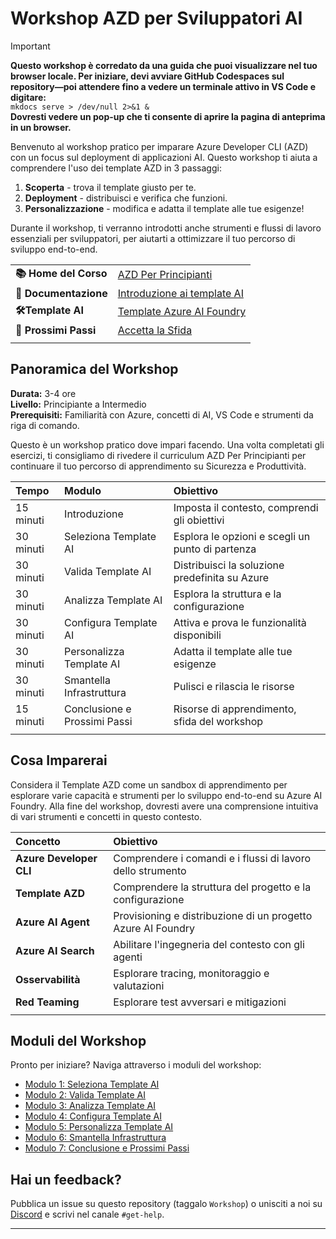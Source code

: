 <!--
CO_OP_TRANSLATOR_METADATA:
{
  "original_hash": "1a87eaee8309cd74837981fdc6834dd9",
  "translation_date": "2025-09-24T14:52:49+00:00",
  "source_file": "workshop/docs/index.md",
  "language_code": "it"
}
-->
# Workshop AZD per Sviluppatori AI

> [!IMPORTANT]  
> **Questo workshop è corredato da una guida che puoi visualizzare nel tuo browser locale. Per iniziare, devi avviare GitHub Codespaces sul repository—poi attendere fino a vedere un terminale attivo in VS Code e digitare:**  
> `mkdocs serve > /dev/null 2>&1 &`  
> **Dovresti vedere un pop-up che ti consente di aprire la pagina di anteprima in un browser.**

Benvenuto al workshop pratico per imparare Azure Developer CLI (AZD) con un focus sul deployment di applicazioni AI. Questo workshop ti aiuta a comprendere l'uso dei template AZD in 3 passaggi:

1. **Scoperta** - trova il template giusto per te.
1. **Deployment** - distribuisci e verifica che funzioni.
1. **Personalizzazione** - modifica e adatta il template alle tue esigenze!

Durante il workshop, ti verranno introdotti anche strumenti e flussi di lavoro essenziali per sviluppatori, per aiutarti a ottimizzare il tuo percorso di sviluppo end-to-end.

| | | 
|:---|:---|
| **📚 Home del Corso**| [AZD Per Principianti](../README.md)|
| **📖 Documentazione** | [Introduzione ai template AI](https://learn.microsoft.com/en-us/azure/ai-foundry/how-to/develop/ai-template-get-started)|
| **🛠️Template AI** | [Template Azure AI Foundry](https://ai.azure.com/templates) |
|**🚀 Prossimi Passi** | [Accetta la Sfida](../../../../workshop/docs) |
| | |

## Panoramica del Workshop

**Durata:** 3-4 ore  
**Livello:** Principiante a Intermedio  
**Prerequisiti:** Familiarità con Azure, concetti di AI, VS Code e strumenti da riga di comando.

Questo è un workshop pratico dove impari facendo. Una volta completati gli esercizi, ti consigliamo di rivedere il curriculum AZD Per Principianti per continuare il tuo percorso di apprendimento su Sicurezza e Produttività.

| Tempo| Modulo  | Obiettivo |
|:---|:---|:---|
| 15 minuti | Introduzione | Imposta il contesto, comprendi gli obiettivi |
| 30 minuti | Seleziona Template AI | Esplora le opzioni e scegli un punto di partenza | 
| 30 minuti | Valida Template AI | Distribuisci la soluzione predefinita su Azure |
| 30 minuti | Analizza Template AI | Esplora la struttura e la configurazione |
| 30 minuti | Configura Template AI | Attiva e prova le funzionalità disponibili |
| 30 minuti | Personalizza Template AI | Adatta il template alle tue esigenze |
| 30 minuti | Smantella Infrastruttura | Pulisci e rilascia le risorse |
| 15 minuti | Conclusione e Prossimi Passi | Risorse di apprendimento, sfida del workshop |
| | |

## Cosa Imparerai

Considera il Template AZD come un sandbox di apprendimento per esplorare varie capacità e strumenti per lo sviluppo end-to-end su Azure AI Foundry. Alla fine del workshop, dovresti avere una comprensione intuitiva di vari strumenti e concetti in questo contesto.

| Concetto  | Obiettivo |
|:---|:---|
| **Azure Developer CLI** | Comprendere i comandi e i flussi di lavoro dello strumento |
| **Template AZD**| Comprendere la struttura del progetto e la configurazione |
| **Azure AI Agent**| Provisioning e distribuzione di un progetto Azure AI Foundry |
| **Azure AI Search**| Abilitare l'ingegneria del contesto con gli agenti |
| **Osservabilità**| Esplorare tracing, monitoraggio e valutazioni |
| **Red Teaming**| Esplorare test avversari e mitigazioni |
| | |

## Moduli del Workshop

Pronto per iniziare? Naviga attraverso i moduli del workshop:

- [Modulo 1: Seleziona Template AI](instructions/1-Select-AI-Template.md)
- [Modulo 2: Valida Template AI](instructions/2-Validate-AI-Template.md) 
- [Modulo 3: Analizza Template AI](instructions/3-Deconstruct-AI-Template.md)
- [Modulo 4: Configura Template AI](instructions/4-Configure-AI-Template.md)
- [Modulo 5: Personalizza Template AI](instructions/5-Customize-AI-Template.md)
- [Modulo 6: Smantella Infrastruttura](instructions/6-Teardown-Infrastructure.md)
- [Modulo 7: Conclusione e Prossimi Passi](instructions/7-Wrap-up.md)

## Hai un feedback?

Pubblica un issue su questo repository (taggalo `Workshop`) o unisciti a noi su [Discord](https://aka.ms/foundry/discord) e scrivi nel canale `#get-help`.

---

